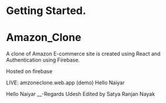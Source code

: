# Getting Started.
# Amazon_Clone

A clone of Amazon E-commerce site is created using React and Authentication using Firebase.

Hosted on firebase

LIVE:  amzoneclone.web.app
(demo)
Hello Naiyar


Hello Naiyar __-Regards Udesh
Edited by Satya Ranjan Nayak
